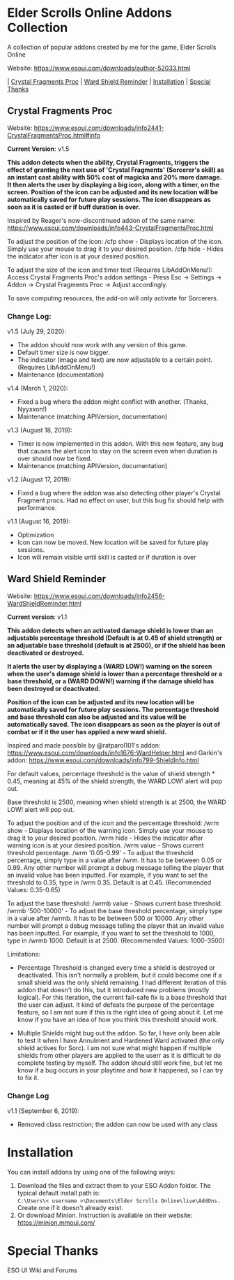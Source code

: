 # Elder Scrolls Online Addons Collection
A collection of popular addons created by me for the game, Elder Scrolls Online

Website: https://www.esoui.com/downloads/author-52033.html

| [Crystal Fragments Proc](#crystal-fragments-proc) | [Ward Shield Reminder](#ward-shield-reminder) | [Installation](#installation) | [Special Thanks](#special-thanks)  

## Crystal Fragments Proc

Website: https://www.esoui.com/downloads/info2441-CrystalFragmentsProc.html#info

**Current Version**: v1.5

**This addon detects when the ability, Crystal Fragments, triggers the effect of granting the next use of 'Crystal Fragments' (Sorcerer's skill) as an instant cast ability with 50% cost of magicka and 20% more damage. It then alerts the user by displaying a big icon, along with a timer, on the screen. Position of the icon can be adjusted and its new location will be automatically saved for future play sessions. The icon disappears as soon as it is casted or if buff duration is over.**

Inspired by Reager's now-discontinued addon of the same name: https://www.esoui.com/downloads/info443-CrystalFragmentsProc.html

To adjust the position of the icon:
/cfp show - Displays location of the icon. Simply use your mouse to drag it to your desired position.
/cfp hide - Hides the indicator after icon is at your desired position.

To adjust the size of the icon and timer text (Requires LibAddOnMenu!):
Access Crystal Fragments Proc's addon settings -
Press Esc -> Settings -> Addon -> Crystal Fragments Proc -> Adjust accordingly.

To save computing resources, the add-on will only activate for Sorcerers.

### Change Log:

v1.5 (July 29, 2020):
- The addon should now work with any version of this game.
- Default timer size is now bigger.
- The indicator (image and text) are now adjustable to a certain point. (Requires LibAddOnMenu!)
- Maintenance (documentation)

v1.4 (March 1, 2020):
- Fixed a bug where the addon might conflict with another. (Thanks, Nyyxxon!)
- Maintenance (matching APIVersion, documentation)

v1.3 (August 18, 2019):
- Timer is now implemented in this addon. With this new feature, any bug that causes the alert icon to stay on the screen even when duration is over should now be fixed.
- Maintenance (matching APIVersion, documentation)

v1.2 (August 17, 2019):
- Fixed a bug where the addon was also detecting other player's Crystal Fragment procs. Had no effect on user, but this bug fix should help with performance.

v1.1 (August 16, 2019):
- Optimization
- Icon can now be moved. New location will be saved for future play sessions.
- Icon will remain visible until skill is casted or if duration is over

## Ward Shield Reminder

Website: https://www.esoui.com/downloads/info2456-WardShieldReminder.html

**Current version**: v1.1

**This addon detects when an activated damage shield is lower than an adjustable percentage threshold (Default is at 0.45 of shield strength) or an adjustable base threshold (default is at 2500), or if the shield has been deactivated or destroyed.** 

**It alerts the user by displaying a (WARD LOW!) warning on the screen when the user's damage shield is lower than a percentage threshold or a base threshold, or a (WARD DOWN!) warning if the damage shield has been destroyed or deactivated.** 

**Position of the icon can be adjusted and its new location will be automatically saved for future play sessions. The percentage threshold and base threshold can also be adjusted and its value will be automatically saved. The icon disappears as soon as the player is out of combat or if it the user has applied a new ward shield.**

Inspired and made possible by @ratparol101's addon: https://www.esoui.com/downloads/info1676-WardHelper.html and Garkin's addon: https://www.esoui.com/downloads/info799-ShieldInfo.html

For default values, percentage threshold is the value of shield strength * 0.45, meaning at 45% of the shield strength, the WARD LOW! alert will pop out.

Base threshold is 2500, meaning when shield strength is at 2500, the WARD LOW! alert will pop out.

To adjust the position and of the icon and the percentage threshold:
/wrm show - Displays location of the warning icon. Simply use your mouse to drag it to your desired position.
/wrm hide - Hides the indicator after warning icon is at your desired position.
/wrm value - Shows current threshold percentage.
/wrm '0.05-0.99' - To adjust the threshold percentage, simply type in a value after /wrm. It has to be between 0.05 or 0.99. Any other number will prompt a debug message telling the player that an invalid value has been inputted. For example, if you want to set the threshold to 0.35, type in /wrm 0.35. Default is at 0.45. (Recommended Values: 0.35-0.65)

To adjust the base threshold:
/wrmb value - Shows current base threshold.
/wrmb '500-10000' - To adjust the base threshold percentage, simply type in a value after /wrmb. It has to be between 500 or 10000. Any other number will prompt a debug message telling the player that an invalid value has been inputted. For example, if you want to set the threshold to 1000, type in /wrmb 1000. Default is at 2500. (Recommended Values: 1000-3500)

Limitations:
- Percentage Threshold is changed every time a shield is destroyed or deactivated. This isn't normally a problem, but it could become one if a small shield was the only shield remaining. I had different iteration of this addon that doesn't do this, but it introduced new problems (mostly logical). For this iteration, the current fail-safe fix is a base threshold that the user can adjust. It kind of defeats the purpose of the percentage feature, so I am not sure if this is the right idea of going about it. Let me know if you have an idea of how you think this threshold should work.

- Multiple Shields might bug out the addon. So far, I have only been able to test it when I have Annulment and Hardened Ward activated (the only shield actives for Sorc). I am not sure what might happen if multiple shields from other players are applied to the userr as it is difficult to do complete testing by myself. The addon should still work fine, but let me know if a bug occurs in your playtime and how it happened, so I can try to fix it.

### Change Log
v1.1 (September 6, 2019):
- Removed class restriction; the addon can now be used with any class

# Installation  
You can install addons by using one of the following ways:
1. Download the files and extract them to your ESO Addon folder. The typical default install path is:  
```C:\Users\< username >\Documents\Elder Scrolls Online\live\AddOns.```  
Create one if it doesn't already exist.
2. Or download Minion. Instruction is available on their website: https://minion.mmoui.com/ 

# Special Thanks
ESO UI Wiki and Forums

